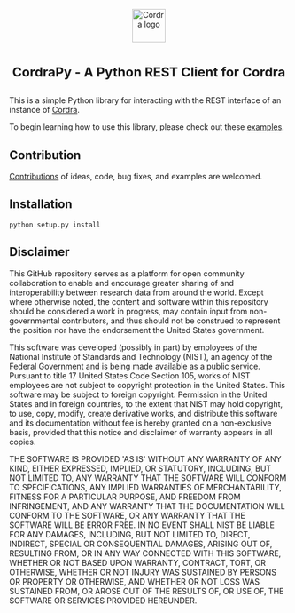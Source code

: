 <p align="center">
<img src="https://www.cordra.org/assets/img/logo/cordra-primary-blue.png"
     height="60"
     alt="Cordra logo"
     class="inline">
</p>

<h1> <p align="center"><sup><strong>
CordraPy - A Python REST Client for Cordra
</strong></sup></p>
</h1>

This is a simple Python library for interacting with the REST interface of an instance of [Cordra](https://www.cordra.org/).

To begin learning how to use this library, please check out these [examples](https://github.com/usnistgov/CordraPy/blob/master/examples.ipynb).

## Contribution

[Contributions](https://github.com/usnistgov/CordraPy/blob/master/CONTRIBUTING.md) of ideas, code, bug fixes, and examples are welcomed.

## Installation

```
python setup.py install
```

## Disclaimer

This GitHub repository serves as a platform for open community collaboration
to enable and encourage greater sharing of and interoperability
between research data from around the world. Except where otherwise
noted, the content and software within this repository should be
considered a work in progress, may contain input from non-governmental
contributors, and thus should not be construed to represent the
position nor have the endorsement the United States government.

This software was developed (possibly in part) by employees of the
National Institute of Standards and Technology (NIST), an agency of
the Federal Government and is being made available as a public
service. Pursuant to title 17 United States Code Section 105, works of
NIST employees are not subject to copyright protection in the United
States.  This software may be subject to foreign copyright.
Permission in the United States and in foreign countries, to the
extent that NIST may hold copyright, to use, copy, modify, create
derivative works, and distribute this software and its documentation
without fee is hereby granted on a non-exclusive basis, provided that
this notice and disclaimer of warranty appears in all copies.

THE SOFTWARE IS PROVIDED 'AS IS' WITHOUT ANY WARRANTY OF ANY KIND,
EITHER EXPRESSED, IMPLIED, OR STATUTORY, INCLUDING, BUT NOT LIMITED
TO, ANY WARRANTY THAT THE SOFTWARE WILL CONFORM TO SPECIFICATIONS, ANY
IMPLIED WARRANTIES OF MERCHANTABILITY, FITNESS FOR A PARTICULAR
PURPOSE, AND FREEDOM FROM INFRINGEMENT, AND ANY WARRANTY THAT THE
DOCUMENTATION WILL CONFORM TO THE SOFTWARE, OR ANY WARRANTY THAT THE
SOFTWARE WILL BE ERROR FREE.  IN NO EVENT SHALL NIST BE LIABLE FOR ANY
DAMAGES, INCLUDING, BUT NOT LIMITED TO, DIRECT, INDIRECT, SPECIAL OR
CONSEQUENTIAL DAMAGES, ARISING OUT OF, RESULTING FROM, OR IN ANY WAY
CONNECTED WITH THIS SOFTWARE, WHETHER OR NOT BASED UPON WARRANTY,
CONTRACT, TORT, OR OTHERWISE, WHETHER OR NOT INJURY WAS SUSTAINED BY
PERSONS OR PROPERTY OR OTHERWISE, AND WHETHER OR NOT LOSS WAS
SUSTAINED FROM, OR AROSE OUT OF THE RESULTS OF, OR USE OF, THE
SOFTWARE OR SERVICES PROVIDED HEREUNDER. 